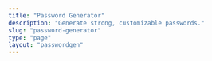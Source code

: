 ```yaml
---
title: "Password Generator"
description: "Generate strong, customizable passwords."
slug: "password-generator"
type: "page"
layout: "passwordgen"
---
```

